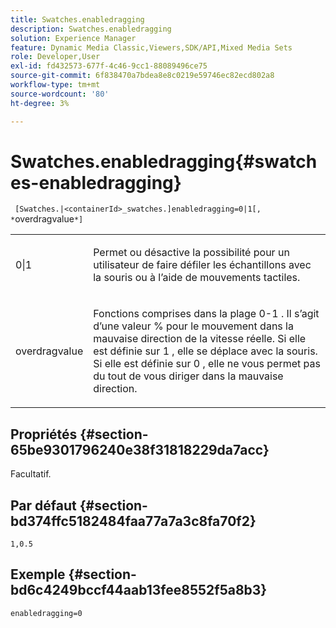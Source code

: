 ```yaml
---
title: Swatches.enabledragging
description: Swatches.enabledragging
solution: Experience Manager
feature: Dynamic Media Classic,Viewers,SDK/API,Mixed Media Sets
role: Developer,User
exl-id: fd432573-677f-4c46-9cc1-88089496ce75
source-git-commit: 6f838470a7bdea8e8c0219e59746ec82ecd802a8
workflow-type: tm+mt
source-wordcount: '80'
ht-degree: 3%

---
```


# Swatches.enabledragging{#swatches-enabledragging}

` [Swatches.|<containerId>_swatches.]enabledragging=0|1[, *`overdragvalue`*]`

<table id="table_B1363BFD20204093AAB326A1AB503B93"> 
 <tbody> 
  <tr> 
   <td> <p> <span class="codeph"> 0|1 </span> </p> </td> 
   <td> <p> Permet ou désactive la possibilité pour un utilisateur de faire défiler les échantillons avec la souris ou à l’aide de mouvements tactiles. </p> </td> 
  </tr> 
  <tr> 
   <td> <p> <span class="codeph"> <span class="varname"> overdragvalue </span> </span> </p> </td> 
   <td> <p> Fonctions comprises dans la plage <span class="codeph"> 0-1 </span>. Il s’agit d’une valeur <span class="codeph"> % </span> pour le mouvement dans la mauvaise direction de la vitesse réelle. Si elle est définie sur <span class="codeph"> 1 </span>, elle se déplace avec la souris. Si elle est définie sur <span class="codeph"> 0 </span>, elle ne vous permet pas du tout de vous diriger dans la mauvaise direction. </p> </td> 
  </tr> 
 </tbody> 
</table>

## Propriétés {#section-65be9301796240e38f31818229da7acc}

Facultatif.

## Par défaut {#section-bd374ffc5182484faa77a7a3c8fa70f2}

`1,0.5`

## Exemple {#section-bd6c4249bccf44aab13fee8552f5a8b3}

`enabledragging=0`

